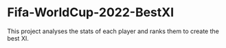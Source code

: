 # Fifa-WorldCup-2022-BestXI

This project analyses the stats of each player and ranks them to create the best XI. 
